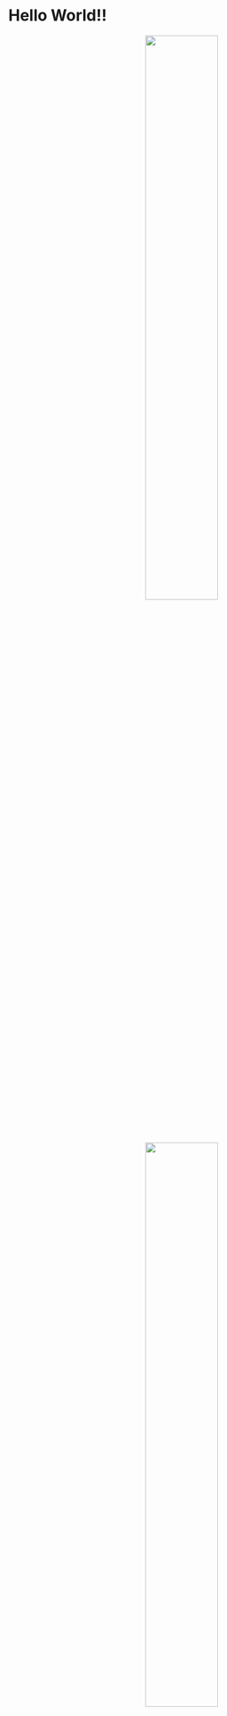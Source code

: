 # Hello World!!
<a href="stat">
  <img src="https://github-readme-stats.vercel.app/api?username=rark7040&show_icons=true&theme=react&count_private=true&include_all_commits=true" width=51% align="right" />
  <img src="https://github-readme-stats.vercel.app/api/top-langs/?username=rark7040&layout=compact&theme=react" width=51% align="right"/>
</a>

<pre>












</pre>
<table align="left">
  <tr>
    <td> <strong> <div align="center">やってること</div></strong>
  <tr>
    <td> <table>
    <tr><td> PocketMine-MP
    <tr><td> Unity
    <tr><td> ConsoleApp
    <tr><td> Mico Car
    </table>
</table>
      
<img src="" alt="" width="10" height="1" align="left">
 
<table align="left">
  <tr>
    <td> <strong><div align="center">好きな言語</div> </strong>
  <tr>
    <td> <table>
    <tr><td> <pre>Rust   </pre>
    <tr><td> C#
    <tr><td> PHP
    </table>
</table>
      
<a href="graph">
  <img src="https://activity-graph.herokuapp.com/graph?username=rark7040&theme=react-dark" width=100%/>
</a>
